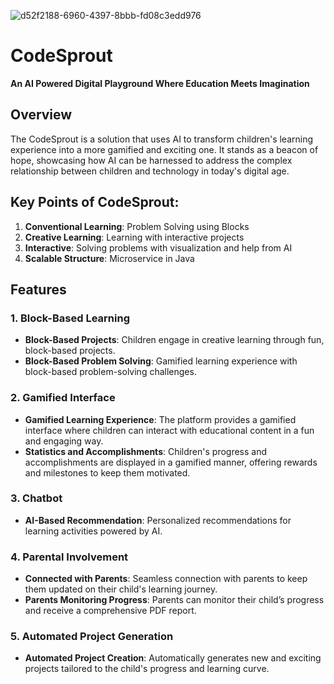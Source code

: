
![d52f2188-6960-4397-8bbb-fd08c3edd976](https://github.com/user-attachments/assets/7b396842-3ac0-4fcd-b809-aa0428d133bd)

# **CodeSprout**

**An AI Powered Digital Playground Where Education Meets Imagination**

## **Overview**
The CodeSprout is a solution that uses AI to transform children's learning experience into a more gamified and exciting one. It stands as a beacon of hope, showcasing how AI can be harnessed to address the complex relationship between children and technology in today's digital age.

## **Key Points of CodeSprout**:
1. **Conventional Learning**: Problem Solving using Blocks
2. **Creative Learning**: Learning with interactive projects
3. **Interactive**: Solving problems with visualization and help from AI
4. **Scalable Structure**: Microservice in Java

## **Features**

### **1. Block-Based Learning**
   - **Block-Based Projects**: Children engage in creative learning through fun, block-based projects.
   - **Block-Based Problem Solving**: Gamified learning experience with block-based problem-solving challenges.

### **2. Gamified Interface**
   - **Gamified Learning Experience**: The platform provides a gamified interface where children can interact with educational content in a fun and engaging way.
   - **Statistics and Accomplishments**: Children's progress and accomplishments are displayed in a gamified manner, offering rewards and milestones to keep them motivated.

### **3. Chatbot**
   - **AI-Based Recommendation**: Personalized recommendations for learning activities powered by AI.

### **4. Parental Involvement**
   - **Connected with Parents**: Seamless connection with parents to keep them updated on their child's learning journey.
   - **Parents Monitoring Progress**: Parents can monitor their child’s progress and receive a comprehensive PDF report.

### **5. Automated Project Generation**
   - **Automated Project Creation**: Automatically generates new and exciting projects tailored to the child's progress and learning curve.




